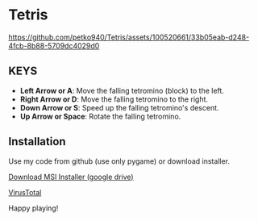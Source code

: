 # Tetris


https://github.com/petko940/Tetris/assets/100520661/33b05eab-d248-4fcb-8b88-5709dc4029d0


## KEYS
- **Left Arrow or A**: Move the falling tetromino (block) to the left.
- **Right Arrow or D**: Move the falling tetromino to the right.
- **Down Arrow or S**: Speed up the falling tetromino's descent.
- **Up Arrow or Space**: Rotate the falling tetromino.


## Installation
Use my code from github (use only pygame) or download installer.


[Download MSI Installer (google drive)](https://drive.google.com/file/d/16Eawvw8FFbsri53HAOWIP0glNsu2Ql_s/view?usp=drive_link)

[VirusTotal](https://www.virustotal.com/gui/file/97a0d84d2df8271a545d522be7ed2a4b92850ca5b4c74592458509d254024ee6)

Happy playing!
